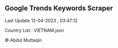 

## Google Trends Keywords Scraper 
 
Last Update 12-04-2023 , 03:47:12

Country List :
VIETNAM.json



© Abdul Muttaqin 
